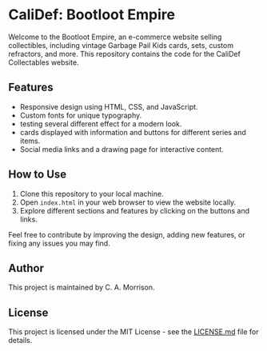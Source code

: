 # CaliDef: Bootloot Empire

Welcome to the Bootloot Empire, an e-commerce website selling collectibles, including vintage Garbage Pail Kids cards, sets, custom refractors, and more. This repository contains the code for the CaliDef Collectables website.

## Features

- Responsive design using HTML, CSS, and JavaScript.
- Custom fonts for unique typography.
- testing several different effect for a modern look.
- cards displayed with information and buttons for different series and items.
- Social media links and a drawing page for interactive content.

## How to Use

1. Clone this repository to your local machine.
2. Open `index.html` in your web browser to view the website locally.
3. Explore different sections and features by clicking on the buttons and links.

Feel free to contribute by improving the design, adding new features, or fixing any issues you may find.

## Author

This project is maintained by C. A. Morrison.

## License

This project is licensed under the MIT License - see the [LICENSE.md](LICENSE.md) file for details.

